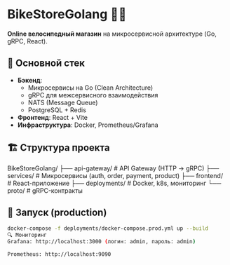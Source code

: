 # BikeStoreGolang 🚴‍♂️

**Online велосипедный магазин** на микросервисной архитектуре (Go, gRPC, React).

## 📌 Основной стек

- **Бэкенд**:
  - Микросервисы на Go (Clean Architecture)
  - gRPC для межсервисного взаимодействия
  - NATS (Message Queue)
  - PostgreSQL + Redis
- **Фронтенд**: React + Vite
- **Инфраструктура**: Docker, Prometheus/Grafana

## 🏗️ Структура проекта

BikeStoreGolang/
├── api-gateway/ # API Gateway (HTTP -> gRPC)
├── services/ # Микросервисы (auth, order, payment, product)
├── frontend/ # React-приложение
├── deployments/ # Docker, k8s, мониторинг
└── proto/ # gRPC-контракты

## 🚀 Запуск (production)

```bash
docker-compose -f deployments/docker-compose.prod.yml up --build
🔍 Мониторинг
Grafana: http://localhost:3000 (логин: admin, пароль: admin)

Prometheus: http://localhost:9090
```
